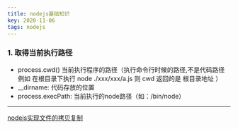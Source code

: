 ```yaml
---
title: nodejs基础知识
key: 2020-11-06
tags: nodejs
---
```


### 1. 取得当前执行路径
- process.cwd() 当前执行程序的路径（执行命令行时候的路径,不是代码路径 例如 在根目录下执行 node ./xxx/xxx/a.js 则 cwd 返回的是 根目录地址 ）
- __dirname: 代码存放的位置
- process.execPath: 当前执行的node路径（如：/bin/node）



----

[nodejs实现文件的拷贝复制](https://www.cnblogs.com/coding4/p/7495968.html)  
